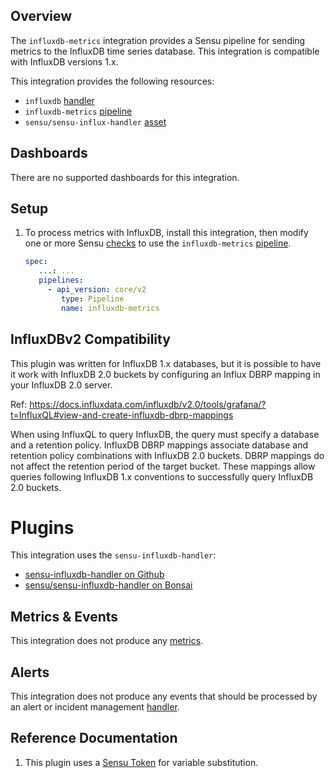 ## Overview

The `influxdb-metrics` integration provides a Sensu pipeline for sending metrics
to the InfluxDB time series database. This integration is compatible with InfluxDB versions 1.x.

This integration provides the following resources:

* `influxdb` [handler]
* `influxdb-metrics` [pipeline]
* `sensu/sensu-influx-handler` [asset]

## Dashboards

<!-- List of supported dashboards w/ screenshots (supports png, jpeg, and gif images; relative paths only; e.g. `![](img/dashboard-1.png)` )-->

There are no supported dashboards for this integration.

## Setup

1. To process metrics with InfluxDB, install this integration, then modify one or more Sensu [checks][check] to use the `influxdb-metrics` [pipeline].

   ```yaml
   spec:
      ...: ...
      pipelines:
        - api_version: core/v2
           type: Pipeline
           name: influxdb-metrics
   ```
## InfluxDBv2 Compatibility
This plugin was written for InfluxDB 1.x databases, but it is possible to have it work with InfluxDB 2.0 buckets by configuring an Influx DBRP mapping in your InfluxDB 2.0 server.

Ref: https://docs.influxdata.com/influxdb/v2.0/tools/grafana/?t=InfluxQL#view-and-create-influxdb-dbrp-mappings

When using InfluxQL to query InfluxDB, the query must specify a database and a retention policy. InfluxDB DBRP mappings associate database and retention policy combinations with InfluxDB 2.0 buckets. DBRP mappings do not affect the retention period of the target bucket. These mappings allow queries following InfluxDB 1.x conventions to successfully query InfluxDB 2.0 buckets.
# Plugins

This integration uses the `sensu-influxdb-handler`:

- [sensu-influxdb-handler on Github](https://github.com/sensu/sensu-influxdb-handler)
- [sensu/sensu-influxdb-handler on Bonsai](https://bonsai.sensu.io/assets/sensu/sensu-influxdb-handler)

## Metrics & Events

<!-- List of all metrics or events collected by this integration. -->

This integration does not produce any [metrics].

## Alerts

This integration does not produce any events that should be processed by an alert or incident management [handler].

## Reference Documentation

<!-- Please provide links to any relevant reference documentation to help users learn more and/or troubleshoot this integration. -->

1. This plugin uses a [Sensu Token][tokens] for variable substitution.

<!-- Links -->
[check]: https://docs.sensu.io/sensu-go/latest/observability-pipeline/observe-schedule/checks/
[asset]: https://docs.sensu.io/sensu-go/latest/plugins/assets/
[subscription]: https://docs.sensu.io/sensu-go/latest/observability-pipeline/observe-schedule/subscriptions/
[agents]: https://docs.sensu.io/sensu-go/latest/observability-pipeline/observe-schedule/agent/
[annotation]: https://docs.sensu.io/sensu-go/latest/observability-pipeline/observe-schedule/agent/#general-configuration-flags
[plugins]: https://docs.sensu.io/sensu-go/latest/plugins/
[metrics]: https://docs.sensu.io/sensu-go/latest/observability-pipeline/observe-schedule/metrics/
[handler]: https://docs.sensu.io/sensu-go/latest/observability-pipeline/observe-process/handlers/
[tokens]: https://docs.sensu.io/sensu-go/latest/observability-pipeline/observe-schedule/tokens/
[secret]: https://docs.sensu.io/sensu-go/latest/reference/secrets/
[pipeline]: https://docs.sensu.io/sensu-go/latest/observability-pipeline/observe-process/pipelines/
